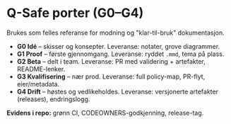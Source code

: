 # Q-Safe porter (G0–G4)

Brukes som felles referanse for modning og "klar-til-bruk" dokumentasjon.

- **G0 Idé** – skisser og konsepter. Leveranse: notater, grove diagrammer.
- **G1 Proof** – første gjennomgang. Leveranse: ryddet `.mmd`, tema på plass.
- **G2 Beta** – delt i team. Leveranse: PR med validering + artefakter, README-lenker.
- **G3 Kvalifisering** – nær prod. Leveranse: full policy-map, PR-flyt, eier/metadata.
- **G4 Drift** – høstes og vedlikeholdes. Leveranse: versjonerte artefakter (releases), endringslogg.

**Evidens i repo:** grønn CI, CODEOWNERS-godkjenning, release-tag.
